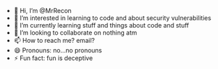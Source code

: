 - 👋 Hi, I’m @MrRecon
- 👀 I’m interested in learning to code and about security vulnerabilities 
- 🌱 I’m currently learning stuff and things about code and stuff
- 💞️ I’m looking to collaborate on nothing atm
- 📫 How to reach me? email?
- 😄 Pronouns: no...no pronouns
- ⚡ Fun fact: fun is deceptive

<!---
MrRecon-Official/MrRecon-Official is a ✨ special ✨ repository because its `README.md` (this file) appears on your GitHub profile.
You can click the Preview link to take a look at your changes.
--->
